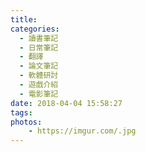 ```yaml
---
title: 
categories:
  - 讀書筆記
  - 日常筆記
  - 翻譯
  - 論文筆記
  - 軟體研討
  - 遊戲介紹
  - 電影筆記
date: 2018-04-04 15:58:27
tags:
photos: 
    - https://imgur.com/.jpg
---
```

